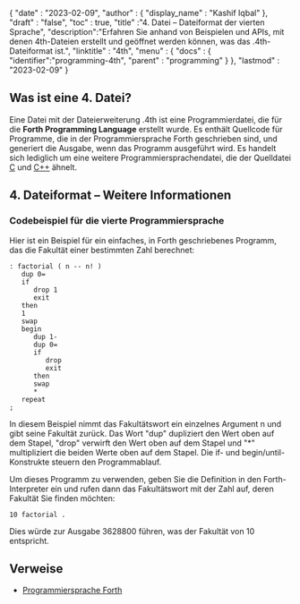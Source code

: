 
{
  "date" : "2023-02-09",
  "author" : {
    "display_name" : "Kashif Iqbal"
},
  "draft" : "false",
  "toc" : true,
  "title" :"4. Datei – Dateiformat der vierten Sprache",
  "description":"Erfahren Sie anhand von Beispielen und APIs, mit denen 4th-Dateien erstellt und geöffnet werden können, was das .4th-Dateiformat ist.",
  "linktitle" : "4th",
  "menu" : {
    "docs" : {
      "identifier":"programming-4th",
      "parent" : "programming"
}
},
  "lastmod" : "2023-02-09"
}

## Was ist eine 4. Datei?

Eine Datei mit der Dateierweiterung .4th ist eine Programmierdatei, die für die **Forth Programming Language** erstellt wurde. Es enthält Quellcode für Programme, die in der Programmiersprache Forth geschrieben sind, und generiert die Ausgabe, wenn das Programm ausgeführt wird. Es handelt sich lediglich um eine weitere Programmiersprachendatei, die der Quelldatei [C](/programming/c/) und [C++](/programming/cpp/) ähnelt.

## 4. Dateiformat – Weitere Informationen


### Codebeispiel für die vierte Programmiersprache

Hier ist ein Beispiel für ein einfaches, in Forth geschriebenes Programm, das die Fakultät einer bestimmten Zahl berechnet:

```
: factorial ( n -- n! )
   dup 0=
   if
      drop 1
      exit
   then
   1
   swap
   begin
      dup 1-
      dup 0=
      if
         drop
         exit
      then
      swap
      *
   repeat
;

```

In diesem Beispiel nimmt das Fakultätswort ein einzelnes Argument n und gibt seine Fakultät zurück. Das Wort "dup" dupliziert den Wert oben auf dem Stapel, "drop" verwirft den Wert oben auf dem Stapel und "*" multipliziert die beiden Werte oben auf dem Stapel. Die if- und begin/until-Konstrukte steuern den Programmablauf.

Um dieses Programm zu verwenden, geben Sie die Definition in den Forth-Interpreter ein und rufen dann das Fakultätswort mit der Zahl auf, deren Fakultät Sie finden möchten:

```
10 factorial .
```
Dies würde zur Ausgabe 3628800 führen, was der Fakultät von 10 entspricht.

## Verweise

* [Programmiersprache Forth](https://en.wikipedia.org/wiki/Forth_(programming_language))

